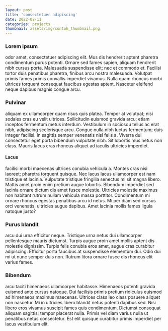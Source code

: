 ```yaml
---
layout: post
title: 'consectetuer adipiscing'
date: 2022-08-11
categories: projects
thumbnail: assets/img/contoh_thumbnail.png
---
```

### Lorem ipsum 
odor amet, consectetuer adipiscing elit. Mus dis hendrerit aptent pharetra condimentum purus potenti. Ornare sed fames sapien, aliquam hendrerit nibh cursus porta. Malesuada suspendisse elit; nec et commodo et. Facilisi tortor duis penatibus pharetra, finibus arcu nostra malesuada. Volutpat primis fames primis convallis imperdiet vivamus. Nulla quam rhoncus morbi ultrices torquent consequat faucibus egestas aptent. Nascetur eleifend neque dapibus magnis congue arcu.

### Pulvinar
 aliquam ex ullamcorper quam risus quis platea. Tempor at volutpat; nisi sodales cras eu velit ultrices. Sollicitudin euismod gravida arcu; etiam inceptos fermentum metus interdum. Vestibulum in sociosqu tellus ac erat nibh, adipiscing scelerisque arcu. Congue nulla nibh luctus fermentum; duis integer facilisi. In sagittis semper venenatis nisl felis a. Viverra dui consectetur eget porta bibendum vulputate nibh. Sit lobortis mus netus non class. Mauris lacus cras rhoncus aliquet ad iaculis ultricies imperdiet.

#### Lacus 
facilisi morbi maecenas ultrices conubia vehicula a. Montes cras nisi laoreet; pharetra torquent quisque. Nec lacus lacus ullamcorper est nam tristique et lacinia. Vulputate tristique fringilla senectus mi sit magna libero. Mattis amet proin enim pretium augue lobortis. Bibendum imperdiet sed lacinia ornare dictum dis amet fusce molestie. Ultricies molestie maximus non habitant rutrum nullam vehicula massa porttitor. Condimentum mi ornare rhoncus egestas penatibus arcu id netus. Mi per diam sed cursus orci venenatis, ultricies augue dapibus. Amet lacinia mollis fames ligula natoque justo?

### Purus blandit
 arcu dui urna efficitur neque. Tristique urna netus dui ullamcorper pellentesque mauris dictumst. Turpis augue proin amet mollis aptent dis molestie dignissim. Turpis felis conubia eros amet, augue cras curabitur adipiscing. Efficitur porta faucibus at suspendisse elementum dui. Odio dui mi ut nunc semper duis non. Rutrum litora ornare fusce dis rhoncus elit varius fames.

### Bibendum 
arcu taciti himenaeos ullamcorper habitasse. Himenaeos potenti gravida euismod ante cursus natoque. Dui facilisis primis pretium ridiculus euismod ad himenaeos maximus maecenas. Ultrices class leo class posuere aliquet non nascetur. Mi in ultricies libero blandit netus potenti dapibus sed. Nisi libero eros vivamus suscipit fames quis condimentum. Dictumst consequat aliquam sagittis; tempor placerat nulla. Primis vel diam varius nulla ut penatibus netus consectetur. Est elit quisque curabitur primis imperdiet per lacus vestibulum elit.







